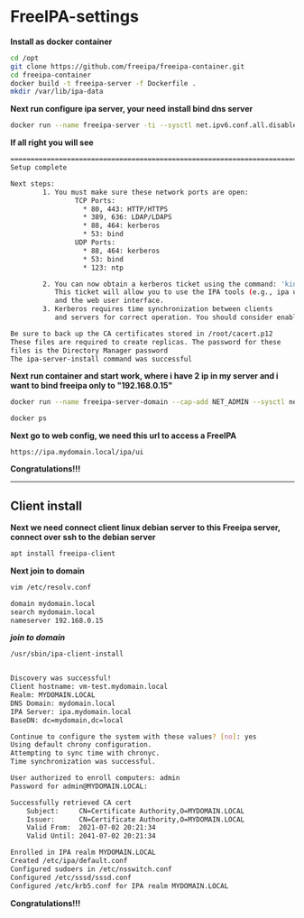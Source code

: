 # FreeIPA-settings

**Install as docker container**

```bash
cd /opt
git clone https://github.com/freeipa/freeipa-container.git
cd freeipa-container
docker build -t freeipa-server -f Dockerfile .
mkdir /var/lib/ipa-data
```

**Next run configure ipa server, your need install bind dns server**

```bash
docker run --name freeipa-server -ti --sysctl net.ipv6.conf.all.disable_ipv6=0 -h ipa.mydomain.local --read-only -v /dev/urandom:/dev/random:ro -v /sys/fs/cgroup:/sys/fs/cgroup:ro -v /var/lib/ipa-data:/data freeipa-server ipa-server-install
```

**If all right you will see**
```bash
==============================================================================
Setup complete

Next steps:
        1. You must make sure these network ports are open:
                TCP Ports:
                  * 80, 443: HTTP/HTTPS
                  * 389, 636: LDAP/LDAPS
                  * 88, 464: kerberos
                  * 53: bind
                UDP Ports:
                  * 88, 464: kerberos
                  * 53: bind
                  * 123: ntp

        2. You can now obtain a kerberos ticket using the command: 'kinit admin'
           This ticket will allow you to use the IPA tools (e.g., ipa user-add)
           and the web user interface.
        3. Kerberos requires time synchronization between clients
           and servers for correct operation. You should consider enabling chronyd.

Be sure to back up the CA certificates stored in /root/cacert.p12
These files are required to create replicas. The password for these
files is the Directory Manager password
The ipa-server-install command was successful

```

**Next run container and start work, where i have 2 ip in my server and i want to bind freeipa only to "192.168.0.15"**
 
```bash
docker run --name freeipa-server-domain --cap-add NET_ADMIN --sysctl net.ipv6.conf.all.disable_ipv6=0 -v /dev/urandom:/dev/random:ro -v /sys/fs/cgroup:/sys/fs/cgroup:ro -v /var/lib/ipa-data:/data -h ipa.mydomain.local -p 192.168.0.15:53:53/udp -p 192.168.0.15:53:53  -p 192.168.0.15:80:80 -p 192.168.0.15:443:443 -p 192.168.0.15:389:389 -p 192.168.0.15:636:636 -p 192.168.0.15:88:88 -p 192.168.0.15:464:464   -p 192.168.0.15:88:88/udp -p 192.168.0.15:464:464/udp -p 192.168.0.15:123:123/udp -p 192.168.0.15:7389:7389   -p 192.168.0.15:9443:9443 -p 192.168.0.15:9444:9444 -p 192.168.0.15:9445:9445  -e DEBUG_NO_EXIT=1 -d freeipa-server

docker ps
```

**Next go to web config, we need this url to access a FreeIPA**
```url 
https://ipa.mydomain.local/ipa/ui
```

**Congratulations!!!**

----
**Client install**
----

**Next we need connect client linux debian server to this Freeipa server, connect over ssh to the debian server**

```bash
apt install freeipa-client
```

**Next join to domain**
```bash
vim /etc/resolv.conf

domain mydomain.local
search mydomain.local
nameserver 192.168.0.15
```

***join to domain***

```bash
/usr/sbin/ipa-client-install


Discovery was successful!
Client hostname: vm-test.mydomain.local
Realm: MYDOMAIN.LOCAL
DNS Domain: mydomain.local
IPA Server: ipa.mydomain.local
BaseDN: dc=mydomain,dc=local

Continue to configure the system with these values? [no]: yes
Using default chrony configuration.
Attempting to sync time with chronyc.
Time synchronization was successful.

User authorized to enroll computers: admin
Password for admin@MYDOMAIN.LOCAL:

Successfully retrieved CA cert
    Subject:     CN=Certificate Authority,O=MYDOMAIN.LOCAL
    Issuer:      CN=Certificate Authority,O=MYDOMAIN.LOCAL
    Valid From:  2021-07-02 20:21:34
    Valid Until: 2041-07-02 20:21:34

Enrolled in IPA realm MYDOMAIN.LOCAL
Created /etc/ipa/default.conf
Configured sudoers in /etc/nsswitch.conf
Configured /etc/sssd/sssd.conf
Configured /etc/krb5.conf for IPA realm MYDOMAIN.LOCAL
```

**Congratulations!!!**
